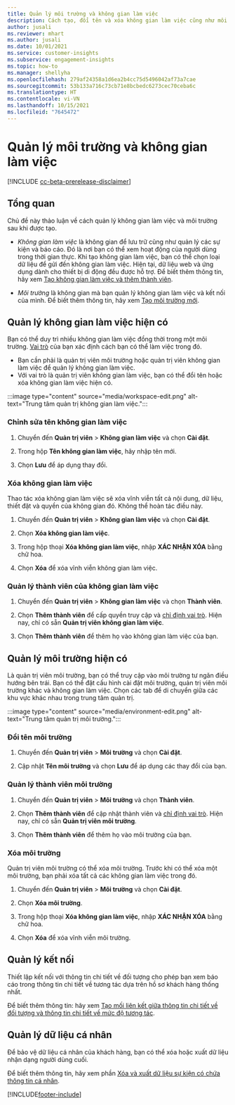 ```yaml
---
title: Quản lý môi trường và không gian làm việc
description: Cách tạo, đổi tên và xóa không gian làm việc cũng như môi trường.
author: jusali
ms.reviewer: mhart
ms.author: jusali
ms.date: 10/01/2021
ms.service: customer-insights
ms.subservice: engagement-insights
ms.topic: how-to
ms.manager: shellyha
ms.openlocfilehash: 279af24358a1d6ea2b4cc75d5496042af73a7cae
ms.sourcegitcommit: 53b133a716c73cb71e8bcbedc6273cec70ceba6c
ms.translationtype: HT
ms.contentlocale: vi-VN
ms.lasthandoff: 10/15/2021
ms.locfileid: "7645472"
---
```

# <a name="manage-environments-and-workspaces"></a>Quản lý môi trường và không gian làm việc

[!INCLUDE [cc-beta-prerelease-disclaimer](includes/cc-beta-prerelease-disclaimer.md)]

## <a name="overview"></a>Tổng quan

Chủ đề này thảo luận về cách quản lý không gian làm việc và môi trường sau khi được tạo. 

- *Không gian làm việc* là không gian để lưu trữ cũng như quản lý các sự kiện và báo cáo. Đó là nơi bạn có thể xem hoạt động của người dùng trong thời gian thực. Khi tạo không gian làm việc, bạn có thể chọn loại dữ liệu để gửi đến không gian làm việc. Hiện tại, dữ liệu web và ứng dụng dành cho thiết bị di động đều được hỗ trợ. Để biết thêm thông tin, hãy xem [Tạo không gian làm việc và thêm thành viên](create-workspace.md).

- *Môi trường* là không gian mà bạn quản lý không gian làm việc và kết nối của mình. Để biết thêm thông tin, hãy xem [Tạo môi trường mới](create-new-environment.md).

## <a name="manage-an-existing-workspace"></a>Quản lý không gian làm việc hiện có

Bạn có thể duy trì nhiều không gian làm việc đồng thời trong một môi trường. [Vai trò](user-roles.md) của bạn xác định cách bạn có thể làm việc trong đó. 

 - Bạn cần phải là quản trị viên môi trường hoặc quản trị viên không gian làm việc để quản lý không gian làm việc.
 - Với vai trò là quản trị viên không gian làm việc, bạn có thể đổi tên hoặc xóa không gian làm việc hiện có. 

:::image type="content" source="media/workspace-edit.png" alt-text="Trung tâm quản trị không gian làm việc.":::

### <a name="edit-a-workspace-name"></a>Chỉnh sửa tên không gian làm việc

1. Chuyển đến **Quản trị viên** > **Không gian làm việc** và chọn **Cài đặt**.

1. Trong hộp **Tên không gian làm việc**, hãy nhập tên mới.

1. Chọn **Lưu** để áp dụng thay đổi.

### <a name="delete-a-workspace"></a>Xóa không gian làm việc

Thao tác xóa không gian làm việc sẽ xóa vĩnh viễn tất cả nội dung, dữ liệu, thiết đặt và quyền của không gian đó. Không thể hoàn tác điều này.

1. Chuyển đến **Quản trị viên** > **Không gian làm việc** và chọn **Cài đặt**.

1. Chọn **Xóa không gian làm việc**. 

1. Trong hộp thoại **Xóa không gian làm việc**, nhập **XÁC NHẬN XÓA** bằng chữ hoa. 

1. Chọn **Xóa** để xóa vĩnh viễn không gian làm việc.

### <a name="manage-workspace-members"></a>Quản lý thành viên của không gian làm việc

1. Chuyển đến **Quản trị viên** > **Không gian làm việc** và chọn **Thành viên**.

1. Chọn **Thêm thành viên** để cấp quyền truy cập và [chỉ định vai trò](user-roles.md). Hiện nay, chỉ có sẵn **Quản trị viên không gian làm việc**.

1. Chọn **Thêm thành viên** để thêm họ vào không gian làm việc của bạn.

## <a name="manage-an-existing-environment"></a>Quản lý môi trường hiện có

Là quản trị viên môi trường, bạn có thể truy cập vào môi trường tư ngăn điều hướng bên trái. Bạn có thể đặt cấu hình cài đặt môi trường, quản trị viên môi trường khác và không gian làm việc. Chọn các tab để di chuyển giữa các khu vực khác nhau trong trung tâm quản trị.

:::image type="content" source="media/environment-edit.png" alt-text="Trung tâm quản trị môi trường.":::

### <a name="rename-an-environment"></a>Đổi tên môi trường

1. Chuyển đến **Quản trị viên** > **Môi trường** và chọn **Cài đặt**.

1. Cập nhật **Tên môi trường** và chọn **Lưu** để áp dụng các thay đổi của bạn.

### <a name="manage-environment-members"></a>Quản lý thành viên môi trường

1. Chuyển đến **Quản trị viên** > **Môi trường** và chọn **Thành viên**.

1. Chọn **Thêm thành viên** để cập nhật thành viên và [chỉ định vai trò](user-roles.md). Hiện nay, chỉ có sẵn **Quản trị viên môi trường**.

1. Chọn **Thêm thành viên** để thêm họ vào môi trường của bạn.

### <a name="delete-an-environment"></a>Xóa môi trường

Quản trị viên môi trường có thể xóa môi trường. Trước khi có thể xóa một môi trường, bạn phải xóa tất cả các không gian làm việc trong đó.

1. Chuyển đến **Quản trị viên** > **Môi trường** và chọn **Cài đặt**.

1. Chọn **Xóa môi trường**. 

1. Trong hộp thoại **Xóa không gian làm việc**, nhập **XÁC NHẬN XÓA** bằng chữ hoa. 

1. Chọn **Xóa** để xóa vĩnh viễn môi trường.

## <a name="manage-connections"></a>Quản lý kết nối

Thiết lập kết nối với thông tin chi tiết về đối tượng cho phép bạn xem báo cáo trong thông tin chi tiết về tương tác dựa trên hồ sơ khách hàng thống nhất. 

Để biết thêm thông tin: hãy xem [Tạo mối liên kết giữa thông tin chi tiết về đối tượng và thông tin chi tiết về mức độ tương tác](integrate-audience-insights-engagement-insights.md).

## <a name="manage-personal-data"></a>Quản lý dữ liệu cá nhân

Để bảo vệ dữ liệu cá nhân của khách hàng, bạn có thể xóa hoặc xuất dữ liệu nhận dạng người dùng cuối.

Để biết thêm thông tin, hãy xem phần [Xóa và xuất dữ liệu sự kiện có chứa thông tin cá nhân](delete-export-personal-data.md).


[!INCLUDE[footer-include](../includes/footer-banner.md)]
